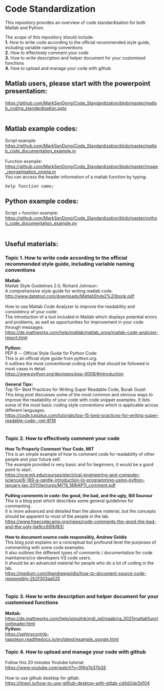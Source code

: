 # Code Standardization
This repository provides an overview of code standardisation for both Matlab and Python.

The scope of this repository should include:<br>
<b>1.</b> How to write code according to the official recommended style guide, including variable naming conventions<br>
<b>2.</b> How to effectively comment your code<br>
<b>3.</b> How to write description and helper document for your customised functions<br>
<b>4.</b> How to upload and manage your code with github<br>

## Matlab users, please start with the powerpoint presentation:
  https://github.com/MarkSenDong/Code_Standardization/blob/master/matlab_coding_standardisation.pptx<br>
  <br>
  
## Matlab example codes:
  Script example:<br>
  https://github.com/MarkSenDong/Code_Standardization/blob/master/matlab_code_documentation_example.m<br>
  <br>
  Function example:<br>
  https://github.com/MarkSenDong/Code_Standardization/blob/master/image_reorganisation_pronia.m<br>
  You can access the header information of a matlab function by typing:<br>
  <pre><i>help function_name;</i></pre>
  
## Python example codes:
  Script + function example:<br>
  https://github.com/MarkSenDong/Code_Standardization/blob/master/python_code_documentation_example.py<br>
  <br>

## Useful materials:

### Topic 1. How to write code according to the official recommended style guide, including variable naming conventions
  <b>Matlab:</b><br>
  Matlab Style Guidelines 2.0, Richard Johnson: <br>
  A comprehensive style guide for writing matlab code.<br>
  http://www.datatool.com/downloads/MatlabStyle2%20book.pdf<br>
  <br>
  How to use Matlab Code Analyzer to improve the readability and consistency of your code:<br>
  The introduction of a tool included in Matlab which displays potential errors and problems, 
  as well as opportunities for improvement in your code through messages. <br>
  https://de.mathworks.com/help/matlab/matlab_prog/matlab-code-analyzer-report.html<br>
  <br>
  <b>Python:</b><br>
  PEP 8 -- Official Style Guide for Python Code:<br>
  This is an official style guide from python.org. <br>
  It outlines the most conventional coding style that should be followed in most cases in detail. <br>
  https://www.python.org/dev/peps/pep-0008/#introduction<br>
  <br>
  <b>General Tips:</b><br>
  Top 15+ Best Practices for Writing Super Readable Code, Burak Guzel<br>
  This blog post discusses some of the most common and obvious ways to improve the readability of your code
  with code snippet examples. It lists some of the most basic coding style conventions which is applicable across different languages.<br>
  https://code.tutsplus.com/tutorials/top-15-best-practices-for-writing-super-readable-code--net-8118<br>
<br> 
 
### Topic 2. How to effectively comment your code 
  <b>How To Properly Comment Your Code, MIT</b><br>
  This is an simple example of how to comment code for readability of other people and your future self.<br>
  The example provided is very basic and for beginners, it would be a good point to start.<br>
  https://ocw.mit.edu/courses/electrical-engineering-and-computer-science/6-189-a-gentle-introduction-to-programming-using-python-january-iap-2011/lectures/MIT6_189IAP11_comment.pdf<br>
  <br>
  <b>Putting comments in code: the good, the bad, and the ugly, Bill Sourour</b><br>
  This is a blog post which describes some general guidelines for commenting. <br>
  It is more advanced and detailed than the above material, but the concepts should be apparent to most of the people in the lab.<br>
  https://www.freecodecamp.org/news/code-comments-the-good-the-bad-and-the-ugly-be9cc65fbf83/<br>
  <br>
  <b>How to document source code responsibly, Andrew Goldis</b><br>
  This blog post explains on a conceptual but profound level the purposes of commenting with some code examples.<br>
  It also outlines the different types of comments / documentation for code maintainers/co-developers VS code users.<br>
  It should be an advanced material for people who do a lot of coding in the lab.<br>
  https://medium.com/@andrewgoldis/how-to-document-source-code-responsibly-2b2f303aa525<br>
  <br>

### Topic 3. How to write description and helper document for your customised functions
  <b>Matlab:</b><br>
  https://de.mathworks.com/help/simulink/mdl_gd/maab/na_0025matlabfunctionheader.html<br>
  <b>Python:</b><br>
  https://sphinxcontrib-napoleon.readthedocs.io/en/latest/example_google.html
  
### Topic 4. How to upload and manage your code with github
  Follow this 20 minutes Youtube tutorial:<br>
  https://www.youtube.com/watch?v=0fKg7e37bQE<br>
  <br>
  How to use github desktop for gitlab:<br>
  https://itnext.io/how-to-use-github-desktop-with-gitlab-cd4d2de3d104<br>
  <br>
